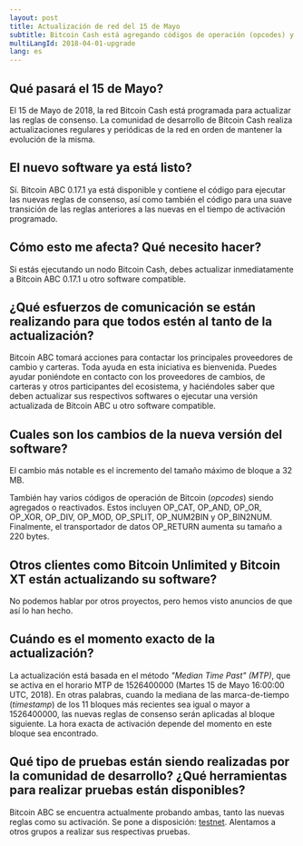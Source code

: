 ```yaml
---
layout: post
title: Actualización de red del 15 de Mayo
subtitle: Bitcoin Cash está agregando códigos de operación (opcodes) y bloques de 32mb
multiLangId: 2018-04-01-upgrade
lang: es
---
```


## Qué pasará el 15 de Mayo?

El 15 de Mayo de 2018, la red Bitcoin Cash está programada para actualizar las reglas de consenso. La comunidad de desarrollo de Bitcoin Cash realiza actualizaciones regulares y periódicas de la red en orden de mantener la evolución de la misma.

## El nuevo software ya está listo?

Sí. Bitcoin ABC 0.17.1 ya está disponible y contiene el código para ejecutar las nuevas reglas de consenso, así como también el código para una suave transición de las reglas anteriores a las nuevas en el tiempo de activación programado.

## Cómo esto me afecta? Qué necesito hacer?

Si estás ejecutando un nodo Bitcoin Cash, debes actualizar inmediatamente a Bitcoin ABC 0.17.1 u otro software compatible.

## ¿Qué esfuerzos de comunicación se están realizando para que todos estén al tanto de la actualización?

Bitcoin ABC tomará acciones para contactar los principales proveedores de cambio y carteras. Toda ayuda en esta iniciativa es bienvenida. Puedes ayudar poniéndote en contacto con los proveedores de cambios, de carteras y otros participantes del ecosistema, y ​​haciéndoles saber que deben actualizar sus respectivos softwares o ejecutar una versión actualizada de Bitcoin ABC u otro software compatible.

## Cuales son los cambios de la nueva versión del software?

El cambio más notable es el incremento del tamaño máximo de bloque a 32 MB.

También hay varios códigos de operación de Bitcoin (*opcodes*) siendo agregados o reactivados. Estos incluyen OP_CAT, OP_AND, OP_OR, OP_XOR, OP_DIV, OP_MOD, OP_SPLIT, OP_NUM2BIN y OP_BIN2NUM. Finalmente, el transportador de datos OP_RETURN aumenta su tamaño a 220 bytes.

## Otros clientes como Bitcoin Unlimited y Bitcoin XT están actualizando su software?

No podemos hablar por otros proyectos, pero hemos visto anuncios de que así lo han hecho.

## Cuándo es el momento exacto de la actualización?

La actualización está basada en el método *"Median Time Past" (MTP)*, que se activa en el horario MTP de 1526400000 (Martes 15 de Mayo 16:00:00 UTC, 2018). En otras palabras, cuando la mediana de las marca-de-tiempo (*timestamp*) de los 11 bloques más recientes sea igual o mayor a 1526400000, las nuevas reglas de consenso serán aplicadas al bloque siguiente. La hora exacta de activación depende del momento en este bloque sea encontrado.

## Qué tipo de pruebas están siendo realizadas por la comunidad de desarrollo? ¿Qué herramientas para realizar pruebas están disponibles?

Bitcoin ABC se encuentra actualmente probando ambas, tanto las nuevas reglas como su activación. Se pone a disposición: [testnet](https://docs.google.com/spreadsheets/d/1_uJryqNnMEHogUdCY6WhCMoyuyoZsyMtVm2R4xAsIeI/edit). Alentamos a otros grupos a realizar sus respectivas pruebas.
